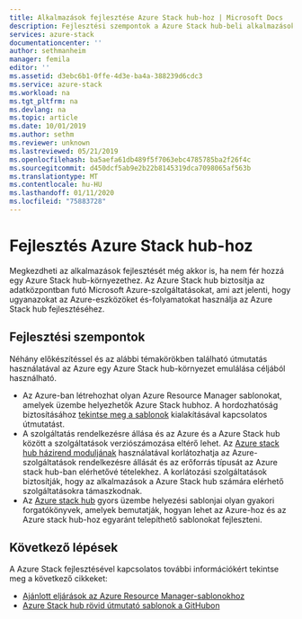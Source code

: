 ```yaml
---
title: Alkalmazások fejlesztése Azure Stack hub-hoz | Microsoft Docs
description: Fejlesztési szempontok a Azure Stack hub-beli alkalmazások Azure-szolgáltatásokkal történő prototípusának fejlesztéséhez.
services: azure-stack
documentationcenter: ''
author: sethmanheim
manager: femila
editor: ''
ms.assetid: d3ebc6b1-0ffe-4d3e-ba4a-388239d6cdc3
ms.service: azure-stack
ms.workload: na
ms.tgt_pltfrm: na
ms.devlang: na
ms.topic: article
ms.date: 10/01/2019
ms.author: sethm
ms.reviewer: unknown
ms.lastreviewed: 05/21/2019
ms.openlocfilehash: ba5aefa61db489f5f7063ebc4785785ba2f26f4c
ms.sourcegitcommit: d450dcf5ab9e2b22b8145319dca7098065af563b
ms.translationtype: MT
ms.contentlocale: hu-HU
ms.lasthandoff: 01/11/2020
ms.locfileid: "75883728"
---
```

# <a name="develop-for-azure-stack-hub"></a>Fejlesztés Azure Stack hub-hoz

Megkezdheti az alkalmazások fejlesztését még akkor is, ha nem fér hozzá egy Azure Stack hub-környezethez. Az Azure Stack hub biztosítja az adatközpontban futó Microsoft Azure-szolgáltatásokat, ami azt jelenti, hogy ugyanazokat az Azure-eszközöket és-folyamatokat használja az Azure Stack hub fejlesztéséhez.

## <a name="development-considerations"></a>Fejlesztési szempontok

Néhány előkészítéssel és az alábbi témakörökben található útmutatás használatával az Azure egy Azure Stack hub-környezet emulálása céljából használható.

* Az Azure-ban létrehozhat olyan Azure Resource Manager sablonokat, amelyek üzembe helyezhetők Azure Stack hubhoz. A hordozhatóság biztosításához [tekintse meg a sablonok](azure-stack-develop-templates.md) kialakításával kapcsolatos útmutatást.
* A szolgáltatás rendelkezésre állása és az Azure és a Azure Stack hub között a szolgáltatások verziószámozása eltérő lehet. Az [Azure stack hub házirend moduljának](azure-stack-policy-module.md) használatával korlátozhatja az Azure-szolgáltatások rendelkezésre állását és az erőforrás típusát az Azure stack hub-ban elérhetővé tételekhez. A korlátozási szolgáltatások biztosítják, hogy az alkalmazások a Azure Stack hub számára elérhető szolgáltatásokra támaszkodnak.
* Az [Azure stack hub](https://github.com/Azure/AzureStack-QuickStart-Templates) gyors üzembe helyezési sablonjai olyan gyakori forgatókönyvek, amelyek bemutatják, hogyan lehet az Azure-hoz és az Azure stack hub-hoz egyaránt telepíthető sablonokat fejleszteni.

## <a name="next-steps"></a>Következő lépések

A Azure Stack fejlesztésével kapcsolatos további információkért tekintse meg a következő cikkeket:

* [Ajánlott eljárások az Azure Resource Manager-sablonokhoz](azure-stack-develop-templates.md)
* [Azure Stack hub rövid útmutató sablonok a GitHubon](https://github.com/Azure/AzureStack-QuickStart-Templates)
